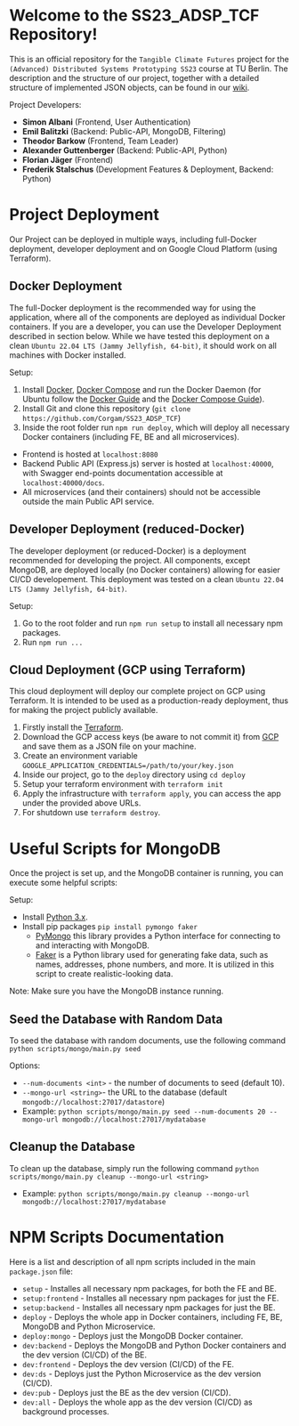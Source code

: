 # Welcome to the SS23_ADSP_TCF Repository!

This is an official repository for the `Tangible Climate Futures` project for the `(Advanced) Distributed Systems Prototyping SS23` course at TU Berlin. The description and the structure of our project, together with a detailed structure of implemented JSON objects, can be found in our [wiki](https://github.com/Corgam/SS23_ADSP_TCF/wiki).

Project Developers:

- **Simon Albani** (Frontend, User Authentication)
- **Emil Balitzki** (Backend: Public-API, MongoDB, Filtering)
- **Theodor Barkow** (Frontend, Team Leader)
- **Alexander Guttenberger** (Backend: Public-API, Python)
- **Florian Jäger** (Frontend)
- **Frederik Stalschus** (Development Features & Deployment, Backend: Python)

# Project Deployment

Our Project can be deployed in multiple ways, including full-Docker deployment, developer deployment and on Google Cloud Platform (using Terraform).

## Docker Deployment

The full-Docker deployment is the recommended way for using the application, where all of the components are deployed as individual Docker containers. If you are a developer, you can use the Developer Deployment described in section below. While we have tested this deployment on a clean `Ubuntu 22.04 LTS (Jammy Jellyfish, 64-bit)`, it should work on all machines with Docker installed.

Setup:

1. Install [Docker](https://docs.docker.com/engine/install/), [Docker Compose](https://docs.docker.com/compose/) and run the Docker Daemon (for Ubuntu follow the [Docker Guide](https://docs.docker.com/engine/install/ubuntu/) and the [Docker Compose Guide](https://docs.docker.com/compose/install/linux/)).
2. Install Git and clone this repository (`git clone https://github.com/Corgam/SS23_ADSP_TCF`)
3. Inside the root folder run `npm run deploy`, which will deploy all necessary Docker containers (including FE, BE and all microservices).

- Frontend is hosted at `localhost:8080`
- Backend Public API (Express.js) server is hosted at `localhost:40000`, with Swagger end-points documentation accessible at `localhost:40000/docs`.
- All microservices (and their containers) should not be accessible outside the main Public API service.

## Developer Deployment (reduced-Docker)

The developer deployment (or reduced-Docker) is a deployment recommended for developing the project. All components, except MongoDB, are deployed locally (no Docker containers) allowing for easier CI/CD developement. This deployment was tested on a clean `Ubuntu 22.04 LTS (Jammy Jellyfish, 64-bit)`.

Setup:

1. Go to the root folder and run `npm run setup` to install all necessary npm packages.
2. Run `npm run ...`

## Cloud Deployment (GCP using Terraform)

This cloud deployment will deploy our complete project on GCP using Terraform. It is intended to be used as a production-ready deployment, thus for making the project publicly available.

1. Firstly install the [Terraform](https://developer.hashicorp.com/terraform/downloads).
2. Download the GCP access keys (be aware to not commit it) from [GCP](https://cloud.google.com/iam/docs/keys-create-delete) and save them as a JSON file on your machine.
3. Create an environment variable `GOOGLE_APPLICATION_CREDENTIALS=/path/to/your/key.json`
4. Inside our project, go to the `deploy` directory using `cd deploy`
5. Setup your terraform environment with `terraform init`
6. Apply the infrastructure with `terraform apply`, you can access the app under the provided above URLs.
7. For shutdown use `terraform destroy`.

# Useful Scripts for MongoDB

Once the project is set up, and the MongoDB container is running, you can execute some helpful scripts:

Setup:

- Install [Python 3.x](https://www.python.org/).
- Install pip packages `pip install pymongo faker`
  - [PyMongo](https://www.mongodb.com/docs/drivers/pymongo/) this library provides a Python interface for connecting to and interacting with MongoDB.
  - [Faker](https://github.com/joke2k/faker) is a Python library used for generating fake data, such as names, addresses, phone numbers, and more. It is utilized in this script to create realistic-looking data.

Note: Make sure you have the MongoDB instance running.

## Seed the Database with Random Data

To seed the database with random documents, use the following command `python scripts/mongo/main.py seed`

Options:

- `--num-documents <int>` - the number of documents to seed (default 10).
- `--mongo-url <string>`- the URL to the database (default `mongodb://localhost:27017/datastore`)
- Example: `python scripts/mongo/main.py seed --num-documents 20 --mongo-url mongodb://localhost:27017/mydatabase`

## Cleanup the Database

To clean up the database, simply run the following command `python scripts/mongo/main.py cleanup --mongo-url <string>`

- Example: `python scripts/mongo/main.py cleanup --mongo-url mongodb://localhost:27017/mydatabase`

# NPM Scripts Documentation

Here is a list and description of all npm scripts included in the main `package.json` file:

- `setup` - Installes all necessary npm packages, for both the FE and BE.
- `setup:frontend` - Installes all necessary npm packages for just the FE.
- `setup:backend` - Installes all necessary npm packages for just the BE.
- `deploy` - Deploys the whole app in Docker containers, including FE, BE, MongoDB and Python Microservice.
- `deploy:mongo` - Deploys just the MongoDB Docker container.
- `dev:backend` - Deploys the MongoDB and Python Docker containers and the dev version (CI/CD) of the BE.
- `dev:frontend` - Deploys the dev version (CI/CD) of the FE.
- `dev:ds` - Deploys just the Python Microservice as the dev version (CI/CD).
- `dev:pub` - Deploys just the BE as the dev version (CI/CD).
- `dev:all` - Deploys the whole app as the dev version (CI/CD) as background processes.
